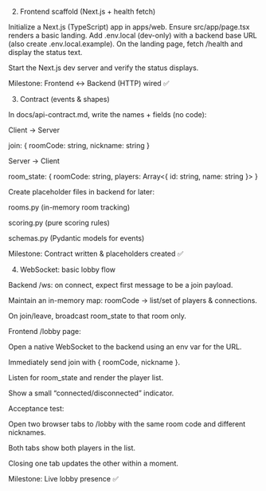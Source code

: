 


2) Frontend scaffold (Next.js + health fetch)

 Initialize a Next.js (TypeScript) app in apps/web.
 Ensure src/app/page.tsx renders a basic landing.
 Add .env.local (dev-only) with a backend base URL (also create .env.local.example).
 On the landing page, fetch /health and display the status text.

 Start the Next.js dev server and verify the status displays.

Milestone: Frontend ↔ Backend (HTTP) wired ✅

3) Contract (events & shapes)

 In docs/api-contract.md, write the names + fields (no code):

Client → Server

join: { roomCode: string, nickname: string }

Server → Client

room_state: { roomCode: string, players: Array<{ id: string, name: string }> }

 Create placeholder files in backend for later:

rooms.py (in-memory room tracking)

scoring.py (pure scoring rules)

schemas.py (Pydantic models for events)

Milestone: Contract written & placeholders created ✅

4) WebSocket: basic lobby flow

 Backend /ws: on connect, expect first message to be a join payload.

 Maintain an in-memory map: roomCode → list/set of players & connections.

 On join/leave, broadcast room_state to that room only.

 Frontend /lobby page:

 Open a native WebSocket to the backend using an env var for the URL.

 Immediately send join with { roomCode, nickname }.

 Listen for room_state and render the player list.

 Show a small “connected/disconnected” indicator.

Acceptance test:

 Open two browser tabs to /lobby with the same room code and different nicknames.

 Both tabs show both players in the list.

 Closing one tab updates the other within a moment.

Milestone: Live lobby presence ✅